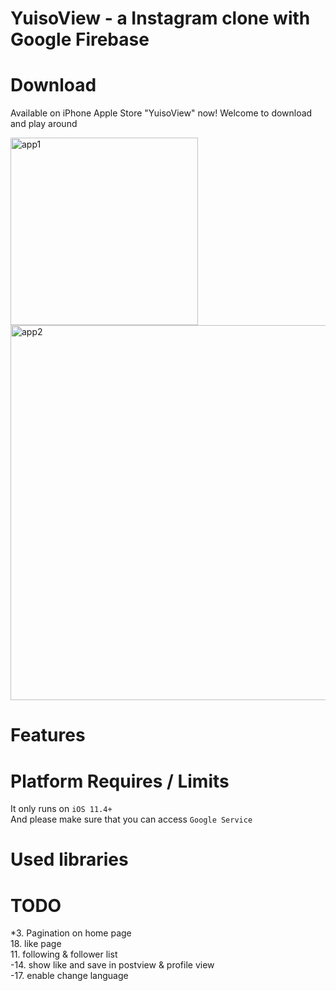 # YuisoView - a Instagram clone with Google Firebase

# Download
Available on iPhone Apple Store "YuisoView" now! Welcome to download and play around  
  
<img src="https://github.com/RenruiLiu/YuisoView/blob/master/InsViewer/Assets.xcassets/assets/appleStore1.png" alt="app1" width="300"/>
  <img src="https://github.com/RenruiLiu/YuisoView/blob/master/InsViewer/Assets.xcassets/assets/appleStore2.png" alt="app2" width="600"/>

# Features

# Platform Requires / Limits
It only runs on `iOS 11.4+`  
And please make sure that you can access `Google Service`

# Used libraries

# TODO
*3. Pagination on home page  
18. like page  
11. following & follower list  
-14. show like and save in postview & profile view  
-17. enable change language
